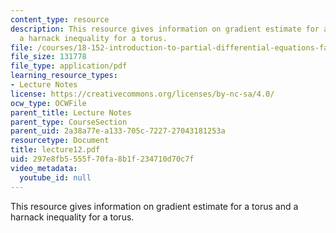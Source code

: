 ```yaml
---
content_type: resource
description: This resource gives information on gradient estimate for a torus and
  a harnack inequality for a torus.
file: /courses/18-152-introduction-to-partial-differential-equations-fall-2005/297e8fb5555f70fa8b1f234710d70c7f_lecture12.pdf
file_size: 131778
file_type: application/pdf
learning_resource_types:
- Lecture Notes
license: https://creativecommons.org/licenses/by-nc-sa/4.0/
ocw_type: OCWFile
parent_title: Lecture Notes
parent_type: CourseSection
parent_uid: 2a38a77e-a133-705c-7227-27043181253a
resourcetype: Document
title: lecture12.pdf
uid: 297e8fb5-555f-70fa-8b1f-234710d70c7f
video_metadata:
  youtube_id: null
---
```

This resource gives information on gradient estimate for a torus and a harnack inequality for a torus.